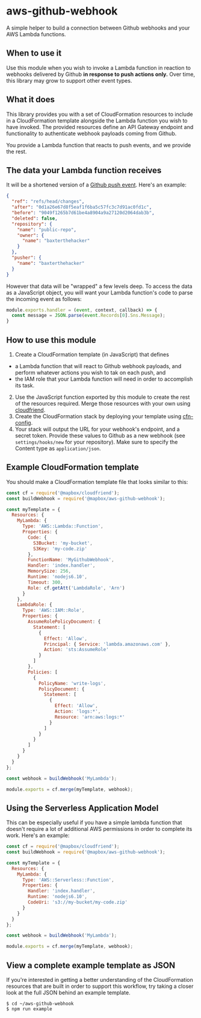 # aws-github-webhook

A simple helper to build a connection between Github webhooks and your AWS Lambda functions.

## When to use it

Use this module when you wish to invoke a Lambda function in reaction to webhooks delivered by Github **in response to push actions only.** Over time, this library may grow to support other event types.

## What it does

This library provides you with a set of CloudFormation resources to include in a CloudFormation template alongside the Lambda function you wish to have invoked. The provided resources define an API Gateway endpoint and functionality to authenticate webhook payloads coming from Github.

You provide a Lambda function that reacts to push events, and we provide the rest.

## The data your Lambda function receives

It will be a shortened version of a [Github push event](https://developer.github.com/v3/activity/events/types/#pushevent). Here's an example:

```json
{
  "ref": "refs/head/changes",
  "after": "0d1a26e67d8f5eaf1f6ba5c57fc3c7d91ac0fd1c",
  "before": "9049f1265b7d61be4a8904a9a27120d2064dab3b",
  "deleted": false,
  "repository": {
    "name": "public-repo",
    "owner": {
      "name": "baxterthehacker"
    }
  },
  "pusher": {
    "name": "baxterthehacker"
  }
}
```

However that data will be "wrapped" a few levels deep. To access the data as a JavaScript object, you will want your Lambda function's code to parse the incoming event as follows:

```js
module.exports.handler = (event, context, callback) => {
  const message = JSON.parse(event.Records[0].Sns.Message);
}
```

## How to use this module

1. Create a CloudFormation template (in JavaScript) that defines
  - a Lambda function that will react to Github webhook payloads, and perform whatever actions you wish to tak on each push, and
  - the IAM role that your Lambda function will need in order to accomplish its task.
2. Use the JavaScript function exported by this module to create the rest of the resources required. Merge those resources with your own using [cloudfriend](https://github.com/mapbox/cloudfriend).
3. Create the CloudFormation stack by deploying your template using [cfn-config](https://github.com/mapbox/cfn-config).
4. Your stack will output the URL for your webhook's endpoint, and a secret token. Provide these values to Github as a new webhook (see `settings/hooks/new` for your repository). Make sure to specify the Content type as `application/json`.

## Example CloudFormation template

You should make a CloudFormation template file that looks similar to this:

```js
const cf = require('@mapbox/cloudfriend');
const buildWebhook = require('@mapbox/aws-github-webhook');

const myTemplate = {
  Resources: {
    MyLambda: {
      Type: 'AWS::Lambda::Function',
      Properties: {
        Code: {
          S3Bucket: 'my-bucket',
          S3Key: 'my-code.zip'
        },
        FunctionName: 'MyGithubWebhook',
        Handler: 'index.handler',
        MemorySize: 256,
        Runtime: 'nodejs6.10',
        Timeout: 300,
        Role: cf.getAtt('LambdaRole', 'Arn')
      }
    },
    LambdaRole: {
      Type: 'AWS::IAM::Role',
      Properties: {
        AssumeRolePolicyDocument: {
          Statement: [
            {
              Effect: 'Allow',
              Principal: { Service: 'lambda.amazonaws.com' },
              Action: 'sts:AssumeRole'
            }
          ]
        },
        Policies: [
          {
            PolicyName: 'write-logs',
            PolicyDocument: {
              Statement: [
                {
                  Effect: 'Allow',
                  Action: 'logs:*',
                  Resource: 'arn:aws:logs:*'
                }
              ]
            }
          }
        ]
      }
    }
  }
};

const webhook = buildWebhook('MyLambda');

module.exports = cf.merge(myTemplate, webhook);
```

## Using the Serverless Application Model

This can be especially useful if you have a simple lambda function that doesn't require a lot of additional AWS permissions in order to complete its work. Here's an example:

```js
const cf = require('@mapbox/cloudfriend');
const buildWebhook = require('@mapbox/aws-github-webhook');

const myTemplate = {
  Resources: {
    MyLambda: {
      Type: 'AWS::Serverless::Function',
      Properties: {
        Handler: 'index.handler',
        Runtime: 'nodejs6.10',
        CodeUri: 's3://my-bucket/my-code.zip'
      }
    }
  }
};

const webhook = buildWebhook('MyLambda');

module.exports = cf.merge(myTemplate, webhook);
```

## View a complete example template as JSON

If you're interested in getting a better understanding of the CloudFormation resources that are built in order to support this workflow, try taking a closer look at the full JSON behind an example template.

```
$ cd ~/aws-github-webhook
$ npm run example
```
